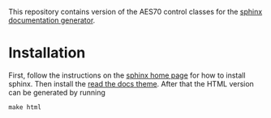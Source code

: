 This repository contains version of the AES70 control classes for the
[sphinx documentation generator](https://www.sphinx-doc.org/).

# Installation

First, follow the instructions on the
[sphinx home page](https://www.sphinx-doc.org/) for how to install sphinx.
Then install the [read the docs
theme](https://sphinx-rtd-theme.readthedocs.io/). After that the HTML version
can be generated by running

    make html

